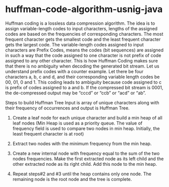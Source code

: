 # huffman-code-algorithm-usnig-java

Huffman coding is a lossless data compression algorithm. The idea is to assign variable-length codes to input characters, lengths of the assigned codes are based on the frequencies of corresponding characters. The most frequent character gets the smallest code and the least frequent character gets the largest code.
The variable-length codes assigned to input characters are Prefix Codes, means the codes (bit sequences) are assigned in such a way that the code assigned to one character is not prefix of code assigned to any other character. This is how Huffman Coding makes sure that there is no ambiguity when decoding the generated bit stream.
Let us understand prefix codes with a counter example. Let there be four characters a, b, c and d, and their corresponding variable length codes be 00, 01, 0 and 1. This coding leads to ambiguity because code assigned to c is prefix of codes assigned to a and b. If the compressed bit stream is 0001, the de-compressed output may be “cccd” or “ccb” or “acd” or “ab”.

Steps to build Huffman Tree
Input is array of unique characters along with their frequency of occurrences and output is Huffman Tree.

1. Create a leaf node for each unique character and build a min heap of all leaf nodes (Min Heap is used as a priority queue. The value of frequency field is used to compare two nodes in min heap. Initially, the least frequent character is at root)

2. Extract two nodes with the minimum frequency from the min heap.

3. Create a new internal node with frequency equal to the sum of the two nodes frequencies. Make the first extracted node as its left child and the other extracted node as its right child. Add this node to the min heap.

4. Repeat steps#2 and #3 until the heap contains only one node. The remaining node is the root node and the tree is complete.

